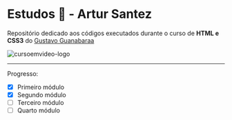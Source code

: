 # Estudos 📑  - Artur Santez 
 Repositório dedicado aos códigos executados durante o curso de **HTML e CSS3** do [Gustavo Guanabaraa](https://www.cursoemvideo.com/) 

![cursoemvideo-logo](https://www.cursoemvideo.com/wp-content/uploads/2019/08/cursoemvideo-logo.png)
***
Progresso: 
- [X] Primeiro módulo
- [X] Segundo módulo
- [ ] Terceiro módulo
- [ ] Quarto módulo
